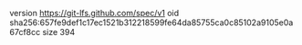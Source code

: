 version https://git-lfs.github.com/spec/v1
oid sha256:657fe9def1c17ec1521b312218599fe64da85755ca0c85102a9105e0a67cf8cc
size 394
